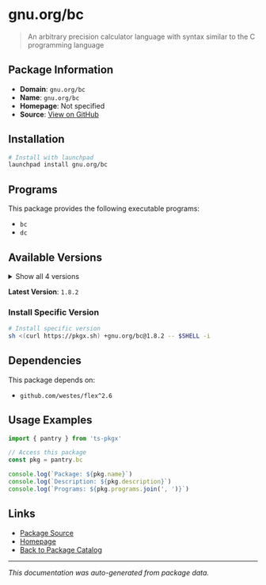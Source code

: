 # gnu.org/bc

> An arbitrary precision calculator language with syntax similar to the C programming language

## Package Information

- **Domain**: `gnu.org/bc`
- **Name**: `gnu.org/bc`
- **Homepage**: Not specified
- **Source**: [View on GitHub](https://github.com/pkgxdev/pantry/tree/main/projects/gnu.org/bc/package.yml)

## Installation

```bash
# Install with launchpad
launchpad install gnu.org/bc
```

## Programs

This package provides the following executable programs:

- `bc`
- `dc`

## Available Versions

<details>
<summary>Show all 4 versions</summary>

- `1.8.2`, `1.8.1`, `1.8.0`, `1.7.1`

</details>

**Latest Version**: `1.8.2`

### Install Specific Version

```bash
# Install specific version
sh <(curl https://pkgx.sh) +gnu.org/bc@1.8.2 -- $SHELL -i
```

## Dependencies

This package depends on:

- `github.com/westes/flex^2.6`

## Usage Examples

```typescript
import { pantry } from 'ts-pkgx'

// Access this package
const pkg = pantry.bc

console.log(`Package: ${pkg.name}`)
console.log(`Description: ${pkg.description}`)
console.log(`Programs: ${pkg.programs.join(', ')}`)
```

## Links

- [Package Source](https://github.com/pkgxdev/pantry/tree/main/projects/gnu.org/bc/package.yml)
- [Homepage](#)
- [Back to Package Catalog](../../../package-catalog.md)

---

*This documentation was auto-generated from package data.*
